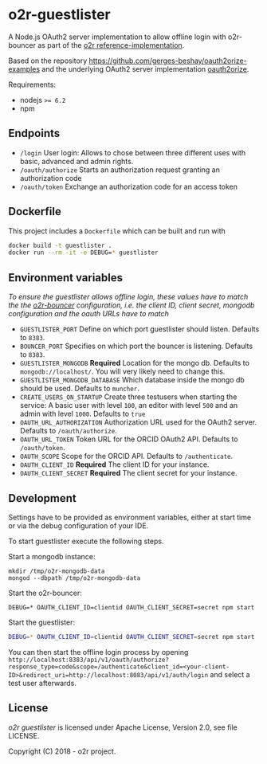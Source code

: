 # o2r-guestlister

A Node.js OAuth2 server implementation to allow offline login with o2r-bouncer as part of the [o2r reference-implementation](https://github.com/o2r-project/reference-implementation).

Based on the repository https://github.com/gerges-beshay/oauth2orize-examples and the underlying OAuth2 server implementation [oauth2orize](https://www.npmjs.com/package/oauth2orize).


Requirements:

- nodejs `>= 6.2`
- npm

## Endpoints

* `/login` User login: Allows to chose between three different uses with basic, advanced and admin rights.
* `/oauth/authorize` Starts an authorization request granting an authorization code
* `/oauth/token` Exchange an authorization code for an access token

## Dockerfile

This project includes a `Dockerfile` which can be built and run with

```bash
docker build -t guestlister .
docker run --rm -it -e DEBUG=* guestlister
```

## Environment variables

*To ensure the guestlister allows offline login, these values have to match the  the [o2r-bouncer](https://github.com/o2r-project/o2r-bouncer#available-environment-variables) configuration, i.e. the client ID, client secret, mongodb configuration and the oauth URLs have to match*

* `GUESTLISTER_PORT`
  Define on which port guestlister should listen. Defaults to `8383`.
* `BOUNCER_PORT`
  Specifies on which port the bouncer is listening. Defaults to `8383`.
* `GUESTLISTER_MONGODB` __Required__
  Location for the mongo db. Defaults to `mongodb://localhost/`. You will very likely need to change this.
* `GUESTLISTER_MONGODB_DATABASE`
  Which database inside the mongo db should be used. Defaults to `muncher`.
* `CREATE_USERS_ON_STARTUP`
  Create three testusers when starting the service: A basic user with level `100`, an editor with level `500` and an admin with level `1000`. Defaults to `true`
* `OAUTH_URL_AUTHORIZATION`
  Authorization URL used for the OAuth2 server. Defaults to `/oauth/authorize`.
* `OAUTH_URL_TOKEN`
  Token URL for the ORCID OAuth2 API. Defaults to `/oauth/token`.
* `OAUTH_SCOPE`
  Scope for the ORCID API. Defaults to `/authenticate`.
* `OAUTH_CLIENT_ID` __Required__
  The client ID for your instance.
* `OAUTH_CLIENT_SECRET` __Required__
  The client secret for your instance.
  
## Development

Settings have to be provided as environment variables, either at start time or via the debug configuration of your IDE.

To start guestlister execute the following steps.

Start a mongodb instance:

```
mkdir /tmp/o2r-mongodb-data
mongod --dbpath /tmp/o2r-mongodb-data
```

Start the o2r-bouncer:

```
DEBUG=* OAUTH_CLIENT_ID=clientid OAUTH_CLIENT_SECRET=secret npm start
```

Start the guestlister:

```bash
DEBUG=* OAUTH_CLIENT_ID=clientid OAUTH_CLIENT_SECRET=secret npm start
```

You can then start the offline login process by opening `http://localhost:8383/api/v1/oauth/authorize?response_type=code&scope=/authenticate&client_id=<your-client-ID>&redirect_uri=http://localhost:8083/api/v1/auth/login` and select a test user afterwards.

## License

*o2r guestlister* is licensed under Apache License, Version 2.0, see file LICENSE.

Copyright (C) 2018 - o2r project.

